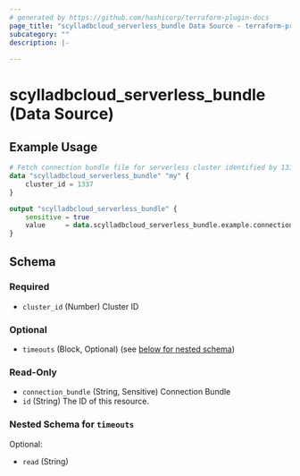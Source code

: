 ```yaml
---
# generated by https://github.com/hashicorp/terraform-plugin-docs
page_title: "scylladbcloud_serverless_bundle Data Source - terraform-provider-scylladbcloud"
subcategory: ""
description: |-
  
---
```


# scylladbcloud_serverless_bundle (Data Source)



## Example Usage

```terraform
# Fetch connection bundle file for serverless cluster identified by 1337.
data "scylladbcloud_serverless_bundle" "my" {
	cluster_id = 1337
}

output "scylladbcloud_serverless_bundle" {
    sensitive = true
	value     = data.scylladbcloud_serverless_bundle.example.connection_bundle
}
```

<!-- schema generated by tfplugindocs -->
## Schema

### Required

- `cluster_id` (Number) Cluster ID

### Optional

- `timeouts` (Block, Optional) (see [below for nested schema](#nestedblock--timeouts))

### Read-Only

- `connection_bundle` (String, Sensitive) Connection Bundle
- `id` (String) The ID of this resource.

<a id="nestedblock--timeouts"></a>
### Nested Schema for `timeouts`

Optional:

- `read` (String)


